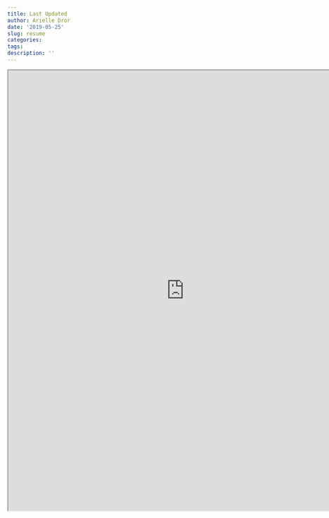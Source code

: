 ```yaml
---
title: Last Updated
author: Arielle Dror
date: '2019-05-25'
slug: resume
categories:
tags:
description: ''
--- 
```

<html>
<iframe src="https://drive.google.com/file/d/1DW1yo7vZ20imqkqjzhBRTkwroD1-YasI/preview" width="800" height="1000blo"></iframe>
</html>
